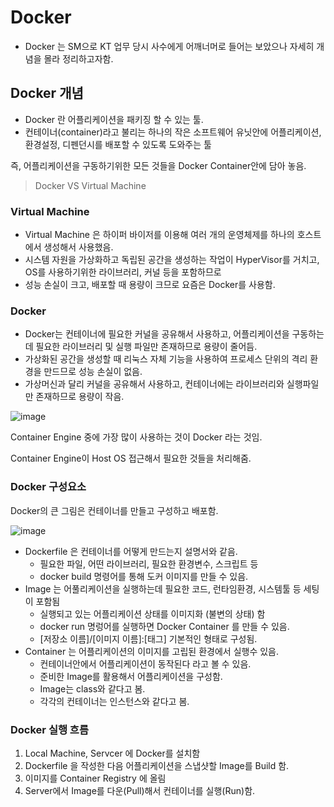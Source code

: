 # Docker

* Docker 는 SM으로 KT 업무 당시 사수에게 어깨너머로 들어는 보았으나 자세히 개념을 몰라 정리하고자함.

## Docker 개념

* Docker 란 어플리케이션을 패키징 할 수 있는 툴. 
* 컨테이너(container)라고 불리는 하나의 작은 소프트웨어 유닛안에 어플리케이션, 환경설정, 디펜던시를 배포할 수 있도록 도와주는 툴

즉, 어플리케이션을 구동하기위한 모든 것들을 Docker Container안에 담아 놓음.

> Docker VS Virtual Machine

### Virtual Machine
* Virtual Machine 은 하이퍼 바이저를 이용해 여러 개의 운영체제를 하나의 호스트에서 생성해서 사용했음.
* 시스템 자원을 가상화하고 독립된 공간을 생성하는 작업이 HyperVisor를 거치고, OS를 사용하기위한 라이브러리, 커널 등을 포함하므로
* 성능 손실이 크고, 배포할 때 용량이 크므로 요즘은 Docker를 사용함.

### Docker
* Docker는 컨테이너에 필요한 커널을 공유해서 사용하고, 어플리케이션을 구동하는데 필요한 라이브러리 및 실행 파일만 존재하므로 용량이 줄어듬.
* 가상화된 공간을 생성할 때 리눅스 자체 기능을 사용하여 프로세스 단위의 격리 환경을 만드므로 성능 손실이 없음.
* 가상머신과 달리 커널을 공유해서 사용하고, 컨테이너에는 라이브러리와 실행파일만 존재하므로 용량이 작음.  

![image](https://github.com/wltnthss/Skils/assets/60785586/495dfc53-94c1-4dba-aa72-836de6c00a3e)

Container Engine 중에 가장 많이 사용하는 것이 Docker 라는 것임.

Container Engine이 Host OS 접근해서 필요한 것들을 처리해줌.

### Docker 구성요소

Docker의 큰 그림은 컨테이너를 만들고 구성하고 배포함.

![image](https://github.com/wltnthss/Skils/assets/60785586/ccb86bf3-b272-4064-9dcd-c7a796dea6cd)

* Dockerfile 은 컨테이너를 어떻게 만드는지 설명서와 같음.
  * 필요한 파일, 어떤 라이브러리, 필요한 환경변수, 스크립트 등
  * docker build 명령어를 통해 도커 이미지를 만들 수 있음.
* Image 는 어풀리케이션을 실행하는데 필요한 코드, 런타임환경, 시스템툴 등 세팅이 포함됨
  * 실행되고 있는 어플리케이션 상태를 이미지화 (불변의 상태) 함
  * docker run 명렁어를 실행하면 Docker Container 를 만들 수 있음.
  * [저장소 이름]/[이미지 이름]:[태그] 기본적인 형태로 구성됨.
* Container 는 어플리케이션의 이미지를 고립된 환경에서 실행수 있음.
  * 컨테이너안에서 어플리케이션이 동작된다 라고 볼 수 있음.
  * 준비한 Image를 활용해서 어플리케이션을 구성함.
  * Image는 class와 같다고 봄.
  * 각각의 컨테이너는 인스턴스와 같다고 봄.

### Docker 실행 흐름

1. Local Machine, Servcer 에 Docker를 설치함
2. Dockerfile 을 작성한 다음 어플리케이션을 스냅샷할 Image를 Build 함.
3. 이미지를 Container Registry 에 올림
4. Server에서 Image를 다운(Pull)해서 컨테이너를 실행(Run)함.



